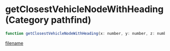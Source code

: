 # getClosestVehicleNodeWithHeading (Category pathfind)

```js
function getClosestVehicleNodeWithHeading(x: number, y: number, z: number, outPosition: vectorPtr, outHeading: floatPtr, nodeType: number, p6: number, p7: number): Array
```

[filename](getClosestVehicleNodeWithHeading_m.md ':include')